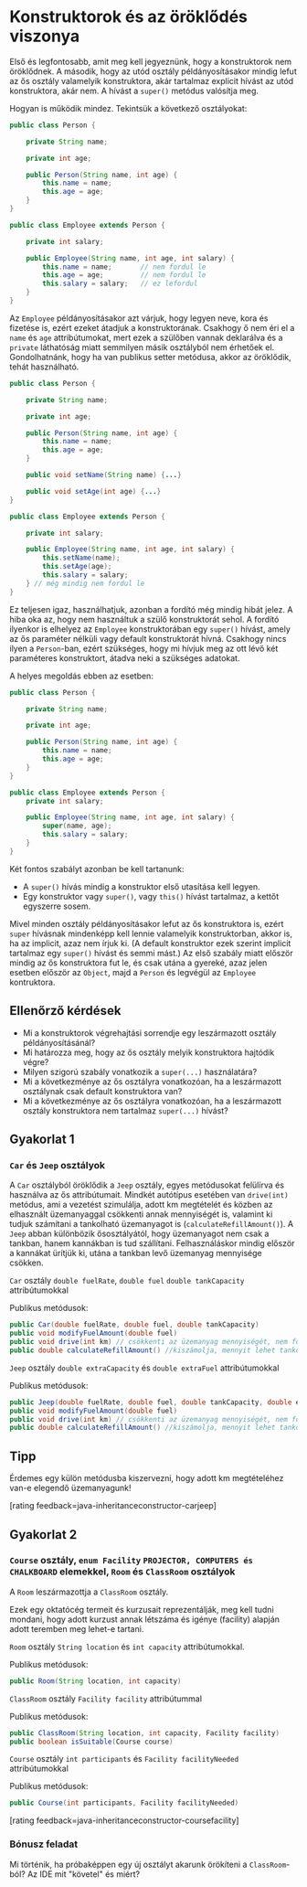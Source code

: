 # Konstruktorok és az öröklődés viszonya

Első és legfontosabb, amit meg kell jegyeznünk, hogy a konstruktorok nem öröklődnek. A második, hogy az utód osztály példányosításakor mindig lefut az ős osztály valamelyik konstruktora, akár tartalmaz explicit hívást az utód konstruktora, akár nem. A hívást a `super()` metódus valósítja meg.

Hogyan is működik mindez. Tekintsük a következő osztályokat:

```java
public class Person {

    private String name;

    private int age;

    public Person(String name, int age) {
        this.name = name;
        this.age = age;
    }
}

public class Employee extends Person {

    private int salary;

    public Employee(String name, int age, int salary) {
        this.name = name;		// nem fordul le
        this.age = age;			// nem fordul le
        this.salary = salary;	// ez lefordul
    }
}
```

Az `Employee` példányosításakor azt várjuk, hogy legyen neve, kora és fizetése is, ezért ezeket átadjuk a konstruktorának. Csakhogy ő nem éri el a `name` és `age` attribútumokat, mert ezek a szülőben vannak deklarálva és a `private` láthatóság miatt semmilyen másik osztályból nem érhetőek el. Gondolhatnánk, hogy ha van publikus setter metódusa, akkor az öröklődik, tehát használható.

```java
public class Person {

    private String name;

    private int age;

    public Person(String name, int age) {
        this.name = name;
        this.age = age;
    }

    public void setName(String name) {...}

    public void setAge(int age) {...}
}

public class Employee extends Person {

    private int salary;

    public Employee(String name, int age, int salary) {
        this.setName(name);
        this.setAge(age);
        this.salary = salary;
    } // még mindig nem fordul le
}
```

Ez teljesen igaz, használhatjuk, azonban a fordító még mindig hibát jelez. A hiba oka az, hogy nem használtuk a szülő konstruktorát sehol. A fordító ilyenkor is elhelyez az `Employee` konstruktorában egy `super()` hívást, amely az ős paraméter nélküli vagy default konstruktorát hívná. Csakhogy nincs ilyen a `Person`-ban, ezért szükséges, hogy mi hívjuk meg az ott lévő két paraméteres konstruktort, átadva neki a szükséges adatokat.

A helyes megoldás ebben az esetben:

```java
public class Person {

    private String name;

    private int age;

    public Person(String name, int age) {
        this.name = name;
        this.age = age;
    }
}

public class Employee extends Person {
    private int salary;

    public Employee(String name, int age, int salary) {
        super(name, age);
        this.salary = salary;
    }
}
```

Két fontos szabályt azonban be kell tartanunk:

- A `super()` hívás mindig a konstruktor első utasítása kell legyen.
- Egy konstruktor vagy `super()`, vagy `this()` hívást tartalmaz, a kettőt egyszerre sosem.

Mivel minden osztály példányosításakor lefut az ős konstruktora is, ezért `super` hívásnak mindenképp kell lennie valamelyik konstruktorban, akkor is, ha az implicit, azaz nem írjuk ki. (A default konstruktor ezek szerint implicit tartalmaz egy `super()` hívást és semmi mást.) Az első szabály miatt először mindig az ős konstruktora fut le, és csak utána a gyereké, azaz jelen esetben először az `Object`, majd a `Person` és legvégül az `Employee` kontruktora.

## Ellenőrző kérdések

* Mi a konstruktorok végrehajtási sorrendje egy leszármazott osztály példányosításánál?
* Mi határozza meg, hogy az ős osztály melyik konstruktora hajtódik végre?
* Milyen szigorú szabály vonatkozik a `super(...)` használatára?
* Mi a következménye az ős osztályra vonatkozóan, ha a leszármazott osztálynak csak default konstruktora van?
* Mi a következménye az ős osztályra vonatkozóan, ha a leszármazott osztály konstruktora nem tartalmaz `super(...)`  hívást?


## Gyakorlat 1

### `Car` és `Jeep` osztályok

A `Car` osztályból öröklődik a `Jeep` osztály, egyes metódusokat felülírva és használva az ős attribútumait. Mindkét autótípus esetében van `drive(int)` metódus, ami a vezetést szimulálja, adott km megtételét és közben az elhasznált üzemanyaggal csökkenti annak mennyiségét is, valamint ki tudjuk számítani a tankolható üzemanyagot is (`calculateRefillAmount()`).
A `Jeep` abban különbözik ősosztályától, hogy üzemanyagot nem csak a tankban, hanem kannákban is tud szállítani.
Felhasználáskor mindig először a kannákat ürítjük ki, utána a tankban levő üzemanyag mennyisége csökken.

`Car` osztály `double fuelRate`, `double fuel` `double tankCapacity` attribútumokkal

Publikus metódusok:

```java
public Car(double fuelRate, double fuel, double tankCapacity)
public void modifyFuelAmount(double fuel)
public void drive(int km) // csökkenti az üzemanyag mennyiségét, nem fogyhat ki!
public double calculateRefillAmount() //kiszámolja, mennyit lehet tankolni
```

`Jeep` osztály `double extraCapacity` és `double extraFuel` attribútumokkal

Publikus metódusok:

```java
public Jeep(double fuelRate, double fuel, double tankCapacity, double extraCapacity, double extraFuel)
public void modifyFuelAmount(double fuel)
public void drive(int km) // csökkenti az üzemanyag mennyiségét, nem fogyhat ki!
public double calculateRefillAmount() //kiszámolja, mennyit lehet tankolni
```

## Tipp

Érdemes egy külön metódusba kiszervezni, hogy adott km megtételéhez van-e elegendő üzemanyagunk!

[rating feedback=java-inheritanceconstructor-carjeep]

## Gyakorlat 2

### `Course` osztály, `enum Facility` `PROJECTOR, COMPUTERS és CHALKBOARD` elemekkel, `Room` és `ClassRoom` osztályok
A `Room` leszármazottja a `ClassRoom` osztály.

 Ezek egy oktatócég termeit és kurzusait reprezentálják, meg kell tudni mondani, hogy adott kurzust annak létszáma és
 igénye (facility) alapján adott teremben meg lehet-e tartani.

`Room` osztály `String location` és `int capacity` attribútumokkal.

Publikus metódusok:

```java
public Room(String location, int capacity)
```

`ClassRoom` osztály `Facility facility` attribútummal

Publikus metódusok:

```java
public ClassRoom(String location, int capacity, Facility facility)
public boolean isSuitable(Course course)
```

`Course` osztály  `int participants` és `Facility facilityNeeded` attribútumokkal

Publikus metódusok:

```java
public Course(int participants, Facility facilityNeeded)
```

[rating feedback=java-inheritanceconstructor-coursefacility]

### Bónusz feladat

Mi történik, ha próbaképpen egy új osztályt akarunk örökíteni a `ClassRoom`-ból? Az IDE mit "követel" és miért?
